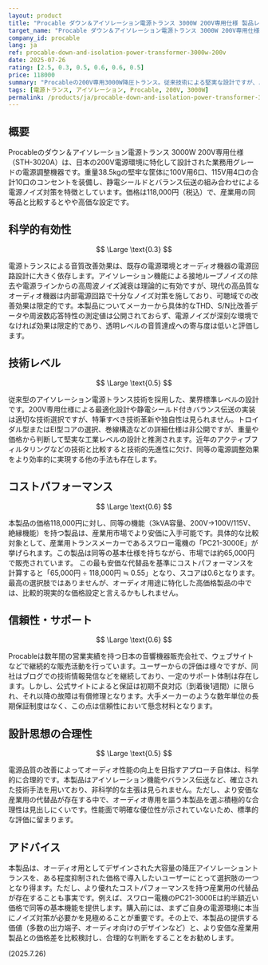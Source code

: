 ```yaml
---
layout: product
title: "Procable ダウン＆アイソレーション電源トランス 3000W 200V専用仕様 製品レビュー"
target_name: "Procable ダウン＆アイソレーション電源トランス 3000W 200V専用仕様"
company_id: procable
lang: ja
ref: procable-down-and-isolation-power-transformer-3000w-200v
date: 2025-07-26
rating: [2.5, 0.3, 0.5, 0.6, 0.6, 0.5]
price: 118000
summary: "Procableの200V専用3000W降圧トランス。従来技術による堅実な設計ですが、より安価な産業用製品が存在するため、コストパフォーマンスの観点からは慎重な判断が必要です。"
tags: [電源トランス, アイソレーション, Procable, 200V, 3000W]
permalink: /products/ja/procable-down-and-isolation-power-transformer-3000w-200v/
---
```


## 概要

Procableのダウン＆アイソレーション電源トランス 3000W 200V専用仕様（STH-3020A）は、日本の200V電源環境に特化して設計された業務用グレードの電源調整機器です。重量38.5kgの堅牢な筐体に100V用6口、115V用4口の合計10口のコンセントを装備し、静電シールドとバランス伝送の組み合わせによる電源ノイズ対策を特徴としています。価格は118,000円（税込）で、産業用の同等品と比較するとやや高価な設定です。

## 科学的有効性

$$ \Large \text{0.3} $$

電源トランスによる音質改善効果は、既存の電源環境とオーディオ機器の電源回路設計に大きく依存します。アイソレーション機能による接地ループノイズの除去や電源ラインからの高周波ノイズ減衰は理論的に有効ですが、現代の高品質なオーディオ機器は内部電源回路で十分なノイズ対策を施しており、可聴域での改善効果は限定的です。本製品についてメーカーから具体的なTHD、S/N比改善データや周波数応答特性の測定値は公開されておらず、電源ノイズが深刻な環境でなければ効果は限定的であり、透明レベルの音質達成への寄与度は低いと評価します。

## 技術レベル

$$ \Large \text{0.5} $$

従来型のアイソレーション電源トランス技術を採用した、業界標準レベルの設計です。200V専用仕様による最適化設計や静電シールド付きバランス伝送の実装は適切な技術選択ですが、特筆すべき技術革新や独自性は見られません。トロイダル型またはEI型コアの選択、巻線構造などの詳細仕様は非公開ですが、重量や価格から判断して堅実な工業レベルの設計と推測されます。近年のアクティブフィルタリングなどの技術と比較すると技術的先進性に欠け、同等の電源調整効果をより効率的に実現する他の手法も存在します。

## コストパフォーマンス

$$ \Large \text{0.6} $$

本製品の価格118,000円に対し、同等の機能（3kVA容量、200V→100V/115V、絶縁機能）を持つ製品は、産業用市場でより安価に入手可能です。具体的な比較対象として、産業用トランスメーカーであるスワロー電機の「PC21-3000E」が挙げられます。この製品は同等の基本仕様を持ちながら、市場では約65,000円で販売されています。
この最も安価な代替品を基準にコストパフォーマンスを計算すると「65,000円 ÷ 118,000円 ≒ 0.55」となり、スコアは0.6となります。最高の選択肢ではありませんが、オーディオ用途に特化した高価格製品の中では、比較的現実的な価格設定と言えるかもしれません。

## 信頼性・サポート

$$ \Large \text{0.6} $$

Procableは数年間の営業実績を持つ日本の音響機器販売会社で、ウェブサイトなどで継続的な販売活動を行っています。ユーザーからの評価は様々ですが、同社はブログでの技術情報発信などを継続しており、一定のサポート体制は存在します。しかし、公式サイトによると保証は初期不良対応（到着後1週間）に限られ、それ以降の故障は有償修理となります。大手メーカーのような数年単位の長期保証制度はなく、この点は信頼性において懸念材料となります。

## 設計思想の合理性

$$ \Large \text{0.5} $$

電源品質の改善によってオーディオ性能の向上を目指すアプローチ自体は、科学的に合理的です。本製品はアイソレーション機能やバランス伝送など、確立された技術手法を用いており、非科学的な主張は見られません。ただし、より安価な産業用の代替品が存在する中で、オーディオ専用を謳う本製品を選ぶ積極的な合理性は見出しにくいです。性能面で明確な優位性が示されていないため、標準的な評価に留まります。

## アドバイス

本製品は、オーディオ用としてデザインされた大容量の降圧アイソレーショントランスを、ある程度抑制された価格で導入したいユーザーにとって選択肢の一つとなり得ます。ただし、より優れたコストパフォーマンスを持つ産業用の代替品が存在することも事実です。例えば、スワロー電機のPC21-3000Eは約半額近い価格で同等の基本機能を提供します。購入前には、まずご自身の電源環境に本当にノイズ対策が必要かを見極めることが重要です。その上で、本製品の提供する価値（多数の出力端子、オーディオ向けのデザインなど）と、より安価な産業用製品との価格差を比較検討し、合理的な判断をすることをお勧めします。

(2025.7.26)
